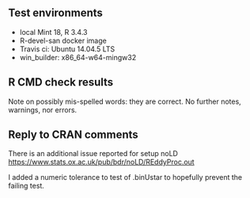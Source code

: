 ## Test environments

* local Mint 18, R 3.4.3
* R-devel-san docker image
* Travis ci: Ubuntu 14.04.5 LTS 
* win_builder: x86_64-w64-mingw32

## R CMD check results
Note on possibly mis-spelled words: they are correct.
No further notes, warnings, nor errors.

## Reply to CRAN comments
There is an additional issue reported for setup noLD
https://www.stats.ox.ac.uk/pub/bdr/noLD/REddyProc.out

I added a numeric tolerance to test of .binUstar to hopefully prevent 
the failing test.

